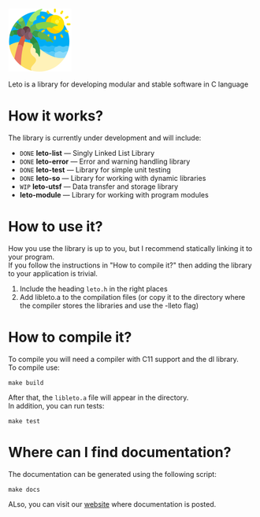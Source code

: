 ![](images/leto_128px.png)

Leto is a library for developing modular and stable software in C language

# How it works?

The library is currently under development and will include:
+ `DONE` **leto-list** — Singly Linked List Library
+ `DONE` **leto-error** — Error and warning handling library
+ `DONE` **leto-test** — Library for simple unit testing
+ `DONE` **leto-so** — Library for working with dynamic libraries
+ `WIP` **leto-utsf** — Data transfer and storage library
+ **leto-module** — Library for working with program modules

# How to use it?

How you use the library is up to you, but I recommend statically
linking it to your program.  
If you follow the instructions in "How to compile it?" then adding the
library to your application is trivial.
1. Include the heading `leto.h` in the right places
2. Add libleto.a to the compilation files (or copy it to the directory
   where the compiler stores the libraries and use the -lleto flag)

# How to compile it?

To compile you will need a compiler with C11 support and the dl
library.  
To compile use:

``` shell
make build
```

After that, the `libleto.a` file will appear in the directory.  
In addition, you can run tests:

``` shell
make test
```

# Where can I find documentation?
The documentation can be generated using the following script:

``` shell
make docs
```

ALso, you can visit our [website](https://centrix14.github.io/leto)
where documentation is posted.

